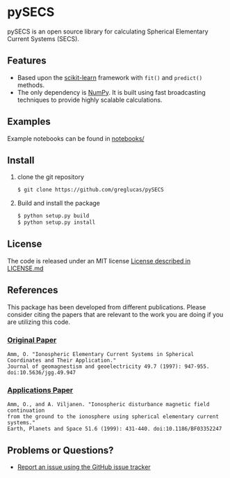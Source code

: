 pySECS
======

pySECS is an open source library for calculating Spherical Elementary Current Systems (SECS).

## Features
- Based upon the [scikit-learn](http://scikit-learn.org/) framework with `fit()` and `predict()` methods.
- The only dependency is [NumPy](http://www.numpy.org/). It is built using fast broadcasting techniques to provide highly scalable calculations.

## Examples

Example notebooks can be found in [notebooks/](./notebooks/)

## Install

1. clone the git repository

    ```bash
    $ git clone https://github.com/greglucas/pySECS
    ```

2. Build and install the package

    ```bash
    $ python setup.py build
    $ python setup.py install
    ```

## License
The code is released under an MIT license
[License described in LICENSE.md](./LICENSE.md)

## References
This package has been developed from different publications. Please consider citing the papers
that are relevant to the work you are doing if you are utilizing this code.

### [Original Paper](https://doi.org/10.5636/jgg.49.947)
```
Amm, O. "Ionospheric Elementary Current Systems in Spherical Coordinates and Their Application."
Journal of geomagnestism and geoelectricity 49.7 (1997): 947-955. doi:10.5636/jgg.49.947
```

### [Applications Paper](https://doi.org/10.1186/BF03352247)

```
Amm, O., and A. Viljanen. "Ionospheric disturbance magnetic field continuation
from the ground to the ionosphere using spherical elementary current systems."
Earth, Planets and Space 51.6 (1999): 431-440. doi:10.1186/BF03352247
```

## Problems or Questions?

- [Report an issue using the GitHub issue tracker](http://github.com/greglucas/pySECS/issues)
